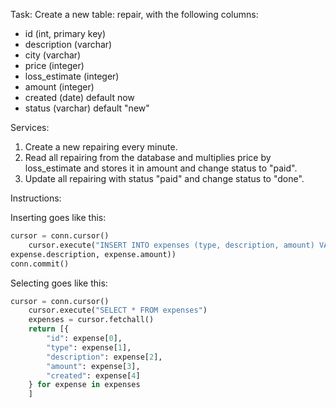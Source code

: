 Task:
Create a new table: repair, with the following columns:
- id (int, primary key)
- description (varchar)
- city (varchar)
- price (integer)
- loss_estimate (integer)
- amount (integer)
- created (date) default now
- status (varchar) default "new"

Services: 
1. Create a new repairing every minute.
1. Read all repairing from the database and multiplies price by loss_estimate and stores it in amount and change status to "paid". 
1. Update all repairing with status "paid" and change status to "done".

Instructions:

Inserting goes like this:
```python
cursor = conn.cursor()
    cursor.execute("INSERT INTO expenses (type, description, amount) VALUES (%s, %s, %s)", (expense.type, 
expense.description, expense.amount))
conn.commit()
```
    
Selecting goes like this:
```python
cursor = conn.cursor()
    cursor.execute("SELECT * FROM expenses")
    expenses = cursor.fetchall()
    return [{
        "id": expense[0],
        "type": expense[1],
        "description": expense[2],
        "amount": expense[3],
        "created": expense[4]
    } for expense in expenses
    ]
```